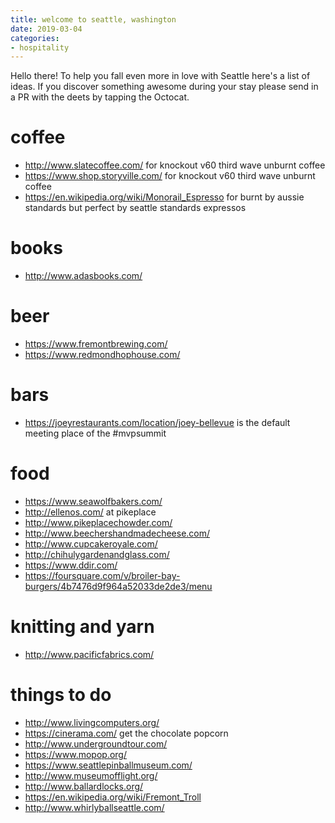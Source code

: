 ```yaml
---
title: welcome to seattle, washington
date: 2019-03-04
categories:
- hospitality
---
```


Hello there! To help you fall even more in love with Seattle here's a list of ideas. If you discover something awesome during your stay please send in a PR with the deets by tapping the Octocat.

# coffee
- http://www.slatecoffee.com/ for knockout v60 third wave unburnt coffee
- https://www.shop.storyville.com/ for knockout v60 third wave unburnt coffee
- https://en.wikipedia.org/wiki/Monorail_Espresso for burnt by aussie standards but perfect by seattle standards expressos

# books
- http://www.adasbooks.com/

# beer
- https://www.fremontbrewing.com/
- https://www.redmondhophouse.com/

# bars
- https://joeyrestaurants.com/location/joey-bellevue is the default meeting place of the #mvpsummit

# food
- https://www.seawolfbakers.com/
- http://ellenos.com/ at pikeplace
- http://www.pikeplacechowder.com/
- http://www.beechershandmadecheese.com/
- http://www.cupcakeroyale.com/
- http://chihulygardenandglass.com/
- https://www.ddir.com/
- https://foursquare.com/v/broiler-bay-burgers/4b7476d9f964a52033de2de3/menu

# knitting and yarn
- http://www.pacificfabrics.com/

# things to do
- http://www.livingcomputers.org/
- https://cinerama.com/ get the chocolate popcorn
- http://www.undergroundtour.com/
- https://www.mopop.org/
- https://www.seattlepinballmuseum.com/
- http://www.museumofflight.org/
- http://www.ballardlocks.org/
- https://en.wikipedia.org/wiki/Fremont_Troll
- http://www.whirlyballseattle.com/
